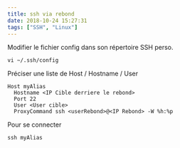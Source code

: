 ```yaml
---
title: ssh via rebond
date: 2018-10-24 15:27:31
tags: ["SSH", "Linux"]
---
```



Modifier le fichier config dans son répertoire SSH perso.
```
vi ~/.ssh/config
```

Préciser une liste de Host / Hostname / User
```
Host myAlias
  Hostname <IP Cible derriere le rebond>
  Port 22
  User <User cible>
  ProxyCommand ssh <userRebond>@<IP Rebond> -W %h:%p
```

Pour se connecter
```
ssh myAlias
```
